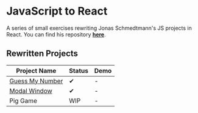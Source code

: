 # JavaScript to React

A series of small exercises rewriting Jonas Schmedtmann's JS projects in React. You can find his repository [**here**](https://github.com/jonasschmedtmann/complete-javascript-course).

## Rewritten Projects

| Project Name                                                                       | Status | Demo |
| ---------------------------------------------------------------------------------- | ------ | ---- |
| [Guess My Number](https://github.com/kimhnh/js-to-react/tree/main/guess-my-number) | ✔      | -    |
| [Modal Window](https://github.com/kimhnh/js-to-react/tree/main/modal)              | ✔      | -    |
| Pig Game                                                                           | WIP    | -    |
